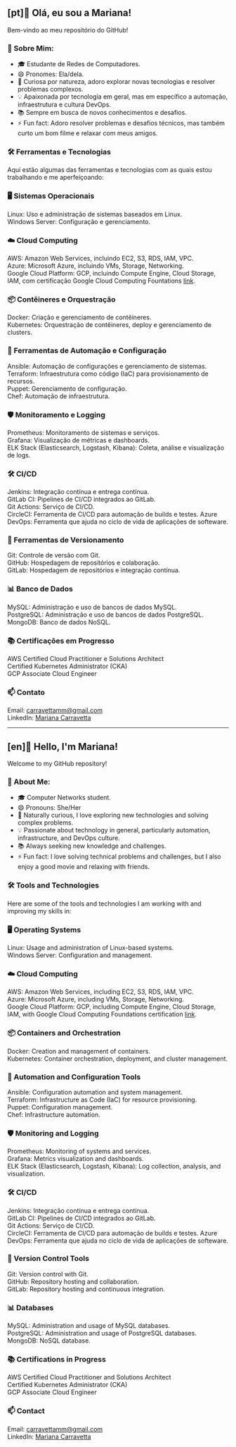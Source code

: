 ## [pt]👋 Olá, eu sou a Mariana!
Bem-vindo ao meu repositório do GitHub! <br/>

### 🚀 Sobre Mim: 
- 🎓 Estudante de Redes de Computadores. 
- 😄 Pronomes: Ela/dela. 
- 👀 Curiosa por natureza, adoro explorar novas tecnologias e resolver problemas complexos. 
- 💡 Apaixonada por tecnologia em geral, mas em específico a automação, infraestrutura e cultura DevOps. 
- 📚 Sempre em busca de novos conhecimentos e desafios.  
- ⚡ Fun fact: Adoro resolver problemas e desafios técnicos, mas também curto um bom filme e relaxar com meus amigos. 

### 🛠️ Ferramentas e Tecnologias <br/>
Aqui estão algumas das ferramentas e tecnologias com as quais estou trabalhando e me aperfeiçoando: <br/>

### 🖥️ Sistemas Operacionais <br/>
Linux: Uso e administração de sistemas baseados em Linux. <br/>
Windows Server: Configuração e gerenciamento. <br/>

### ☁️ Cloud Computing <br/>
AWS: Amazon Web Services, incluindo EC2, S3, RDS, IAM, VPC. <br/>
Azure: Microsoft Azure, incluindo VMs, Storage, Networking. <br/>
Google Cloud Platform: GCP, incluindo Compute Engine, Cloud Storage, IAM, com certificação Google Cloud Computing Fountations [link](https://www.credly.com/badges/50a18887-55e2-4585-b571-086690a84992/linked_in?t=sdy0ts). <br/>

### 📦 Contêineres e Orquestração <br/>
Docker: Criação e gerenciamento de contêineres. <br/>
Kubernetes: Orquestração de contêineres, deploy e gerenciamento de clusters. <br/>

### 🔧 Ferramentas de Automação e Configuração <br/>
Ansible: Automação de configurações e gerenciamento de sistemas. <br/>
Terraform: Infraestrutura como código (IaC) para provisionamento de recursos. <br/>
Puppet: Gerenciamento de configuração. <br/>
Chef: Automação de infraestrutura. <br/>

### 🛡️ Monitoramento e Logging <br/>
Prometheus: Monitoramento de sistemas e serviços. <br/>
Grafana: Visualização de métricas e dashboards. <br/>
ELK Stack (Elasticsearch, Logstash, Kibana): Coleta, análise e visualização de logs. <br/>

### 🛠️ CI/CD <br/>
Jenkins: Integração contínua e entrega contínua. <br/>
GitLab CI: Pipelines de CI/CD integrados ao GitLab. <br/>
Git Actions: Serviço de CI/CD. <br/>
CircleCI: Ferramenta de CI/CD para automação de builds e testes.
Azure DevOps: Ferramenta que ajuda no ciclo de vida de aplicações de softeware.<br/>

### 🧰 Ferramentas de Versionamento <br/>
Git: Controle de versão com Git. <br/>
GitHub: Hospedagem de repositórios e colaboração. <br/>
GitLab: Hospedagem de repositórios e integração contínua. <br/>

### 📊 Banco de Dados <br/>
MySQL: Administração e uso de bancos de dados MySQL. <br/>
PostgreSQL: Administração e uso de bancos de dados PostgreSQL. <br/>
MongoDB: Banco de dados NoSQL. <br/>

### 📚 Certificações em Progresso <br/>
AWS Certified Cloud Practitioner e Solutions Architect <br/>
Certified Kubernetes Administrator (CKA) <br/>
GCP Associate Cloud Engineer <br/>

### 📫 Contato <br/>
Email: carravettamm@gmail.com <br/>
LinkedIn: [Mariana Carravetta](https://www.linkedin.com/in/marianacarravetta/) <br/>

---------

## [en]👋 Hello, I'm Mariana!
Welcome to my GitHub repository! <br/>

### 🚀 About Me:  
- 🎓 Computer Networks student.
- 😄 Pronouns: She/Her
- 👀 Naturally curious, I love exploring new technologies and solving complex problems.
- 💡 Passionate about technology in general, particularly automation, infrastructure, and DevOps culture.
- 📚 Always seeking new knowledge and challenges.
- ⚡ Fun fact: I love solving technical problems and challenges, but I also enjoy a good movie and relaxing with friends.

### 🛠️ Tools and Technologies <br/>
Here are some of the tools and technologies I am working with and improving my skills in: <br/>

### 🖥️ Operating Systems <br/>
Linux: Usage and administration of Linux-based systems. <br/>
Windows Server: Configuration and management. <br/>

### ☁️ Cloud Computing <br/>
AWS: Amazon Web Services, including EC2, S3, RDS, IAM, VPC. <br/>
Azure: Microsoft Azure, including VMs, Storage, Networking. <br/>
Google Cloud Platform: GCP, including Compute Engine, Cloud Storage, IAM, with Google Cloud Computing Foundations certification [link](https://www.credly.com/badges/50a18887-55e2-4585-b571-086690a84992/linked_in?t=sdy0ts). <br/>

### 📦 Containers and Orchestration <br/>
Docker: Creation and management of containers. <br/>
Kubernetes: Container orchestration, deployment, and cluster management. <br/>

### 🔧 Automation and Configuration Tools <br/>
Ansible: Configuration automation and system management. <br/>
Terraform: Infrastructure as Code (IaC) for resource provisioning. <br/>
Puppet: Configuration management. <br/>
Chef: Infrastructure automation. <br/>

### 🛡️ Monitoring and Logging <br/>
Prometheus: Monitoring of systems and services. <br/>
Grafana: Metrics visualization and dashboards. <br/>
ELK Stack (Elasticsearch, Logstash, Kibana): Log collection, analysis, and visualization. <br/>

### 🛠️ CI/CD <br/>
Jenkins: Integração contínua e entrega contínua. <br/>
GitLab CI: Pipelines de CI/CD integrados ao GitLab. <br/>
Git Actions: Serviço de CI/CD. <br/>
CircleCI: Ferramenta de CI/CD para automação de builds e testes.
Azure DevOps: Ferramenta que ajuda no ciclo de vida de aplicações de softeware.<br/>

### 🧰 Version Control Tools <br/>
Git: Version control with Git. <br/>
GitHub: Repository hosting and collaboration. <br/>
GitLab: Repository hosting and continuous integration. <br/>

### 📊 Databases <br/>
MySQL: Administration and usage of MySQL databases. <br/>
PostgreSQL: Administration and usage of PostgreSQL databases. <br/>
MongoDB: NoSQL database. <br/>

### 📚 Certifications in Progress <br/> 
AWS Certified Cloud Practitioner and Solutions Architect <br/>
Certified Kubernetes Administrator (CKA) <br/>
GCP Associate Cloud Engineer <br/>

### 📫 Contact <br/>
Email: carravettamm@gmail.com <br/>
LinkedIn: [Mariana Carravetta](https://www.linkedin.com/in/marianacarravetta/)


